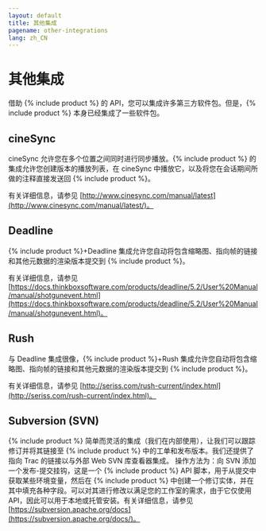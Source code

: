 ```yaml
---
layout: default
title: 其他集成
pagename: other-integrations
lang: zh_CN
---
```


# 其他集成

借助 {% include product %} 的 API，您可以集成许多第三方软件包。但是，{% include product %} 本身已经集成了一些软件包。

## cineSync

cineSync 允许您在多个位置之间同时进行同步播放。{% include product %} 的集成允许您创建版本的播放列表，在 cineSync 中播放它，以及将您在会话期间所做的注释直接发送回 {% include product %}。

有关详细信息，请参见 [http://www.cinesync.com/manual/latest](http://www.cinesync.com/manual/latest/)。

## Deadline

{% include product %}+Deadline 集成允许您自动将包含缩略图、指向帧的链接和其他元数据的渲染版本提交到 {% include product %}。

有关详细信息，请参见 [https://docs.thinkboxsoftware.com/products/deadline/5.2/User%20Manual/manual/shotgunevent.html](https://docs.thinkboxsoftware.com/products/deadline/5.2/User%20Manual/manual/shotgunevent.html)。

## Rush

与 Deadline 集成很像，{% include product %}+Rush 集成允许您自动将包含缩略图、指向帧的链接和其他元数据的渲染版本提交到 {% include product %}。

有关详细信息，请参见 [http://seriss.com/rush-current/index.html](http://seriss.com/rush-current/index.html)。

## Subversion (SVN)

{% include product %} 简单而灵活的集成（我们在内部使用），让我们可以跟踪修订并将其链接至 {% include product %} 中的工单和发布版本。我们还提供了指向 Trac 的链接以与外部 Web SVN 库查看器集成。 操作方法为：向 SVN 添加一个发布-提交挂钩，这是一个 {% include product %} API 脚本，用于从提交中获取某些环境变量，然后在 {% include product %} 中创建一个修订实体，并在其中填充各种字段。可以对其进行修改以满足您的工作室的需求，由于它仅使用 API，因此可以用于本地或托管安装。有关详细信息，请参见 [https://subversion.apache.org/docs](https://subversion.apache.org/docs/)。
